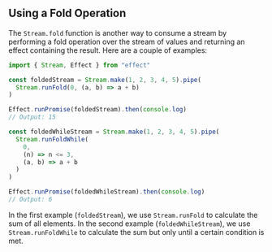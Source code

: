 ## Using a Fold Operation

The `Stream.fold` function is another way to consume a stream by performing a fold operation over the stream of values and returning an effect containing the result. Here are a couple of examples:

```ts twoslash
import { Stream, Effect } from "effect"

const foldedStream = Stream.make(1, 2, 3, 4, 5).pipe(
  Stream.runFold(0, (a, b) => a + b)
)

Effect.runPromise(foldedStream).then(console.log)
// Output: 15

const foldedWhileStream = Stream.make(1, 2, 3, 4, 5).pipe(
  Stream.runFoldWhile(
    0,
    (n) => n <= 3,
    (a, b) => a + b
  )
)

Effect.runPromise(foldedWhileStream).then(console.log)
// Output: 6
```

In the first example (`foldedStream`), we use `Stream.runFold` to calculate the sum of all elements. In the second example (`foldedWhileStream`), we use `Stream.runFoldWhile` to calculate the sum but only until a certain condition is met.
